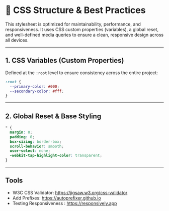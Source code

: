 # 🎨 CSS Structure & Best Practices

This stylesheet is optimized for maintainability, performance, and responsiveness. It uses CSS custom properties (variables), a global reset, and well-defined media queries to ensure a clean, responsive design across all devices.

---

## 1. CSS Variables (Custom Properties)

Defined at the `:root` level to ensure consistency across the entire project:

```css
:root {
  --primary-color: #000;
  --secondary-color: #fff;
}
```

---

## 2. Global Reset & Base Styling

```css
* {
  margin: 0;
  padding: 0;
  box-sizing: border-box;
  scroll-behavior: smooth;
  user-select: none;
  -webkit-tap-highlight-color: transparent;
}
```

---

## Tools

- W3C CSS Validator: https://jigsaw.w3.org/css-validator
- Add Prefixes: https://autoprefixer.github.io
- Testing Responsiveness : https://responsively.app
